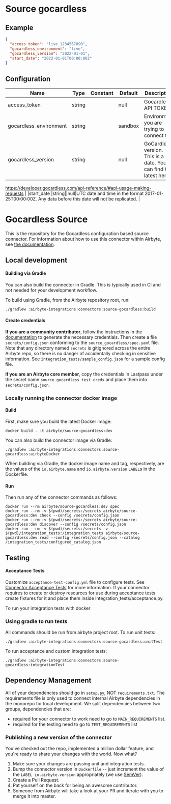 # Source gocardless

## Example
```json
{
  "access_token": "live_1234567890",
  "gocardless_environment": "live",
  "gocardless_version": "2022-01-01",
  "start_date": "2022-01-01T00:00:00Z"
}
```

## Configuration
| Name | Type | Constant | Default | Description |
| --- | --- | --- | --- | --- |
|access_token |string||null|Gocardless API TOKEN|
|gocardless_environment |string||sandbox|Environment you are trying to connect to.|
|gocardless_version |string||null|GoCardless version. This is a date. You can find the latest here: 
https://developer.gocardless.com/api-reference/#api-usage-making-requests
|
|start_date |string||null|UTC date and time in the format 2017-01-25T00:00:00Z. Any data
before this date will not be replicated.
|

# Gocardless Source

This is the repository for the Gocardless configuration based source connector.
For information about how to use this connector within Airbyte, see [the documentation](https://docs.airbyte.io/integrations/sources/gocardless).

## Local development

#### Building via Gradle
You can also build the connector in Gradle. This is typically used in CI and not needed for your development workflow.

To build using Gradle, from the Airbyte repository root, run:
```
./gradlew :airbyte-integrations:connectors:source-gocardless:build
```

#### Create credentials
**If you are a community contributor**, follow the instructions in the [documentation](https://docs.airbyte.io/integrations/sources/gocardless)
to generate the necessary credentials. Then create a file `secrets/config.json` conforming to the `source_gocardless/spec.yaml` file.
Note that any directory named `secrets` is gitignored across the entire Airbyte repo, so there is no danger of accidentally checking in sensitive information.
See `integration_tests/sample_config.json` for a sample config file.

**If you are an Airbyte core member**, copy the credentials in Lastpass under the secret name `source gocardless test creds`
and place them into `secrets/config.json`.

### Locally running the connector docker image

#### Build
First, make sure you build the latest Docker image:
```
docker build . -t airbyte/source-gocardless:dev
```

You can also build the connector image via Gradle:
```
./gradlew :airbyte-integrations:connectors:source-gocardless:airbyteDocker
```
When building via Gradle, the docker image name and tag, respectively, are the values of the `io.airbyte.name` and `io.airbyte.version` `LABEL`s in
the Dockerfile.

#### Run
Then run any of the connector commands as follows:
```
docker run --rm airbyte/source-gocardless:dev spec
docker run --rm -v $(pwd)/secrets:/secrets airbyte/source-gocardless:dev check --config /secrets/config.json
docker run --rm -v $(pwd)/secrets:/secrets airbyte/source-gocardless:dev discover --config /secrets/config.json
docker run --rm -v $(pwd)/secrets:/secrets -v $(pwd)/integration_tests:/integration_tests airbyte/source-gocardless:dev read --config /secrets/config.json --catalog /integration_tests/configured_catalog.json
```
## Testing

#### Acceptance Tests
Customize `acceptance-test-config.yml` file to configure tests. See [Connector Acceptance Tests](https://docs.airbyte.io/connector-development/testing-connectors/connector-acceptance-tests-reference) for more information.
If your connector requires to create or destroy resources for use during acceptance tests create fixtures for it and place them inside integration_tests/acceptance.py.

To run your integration tests with docker

### Using gradle to run tests
All commands should be run from airbyte project root.
To run unit tests:
```
./gradlew :airbyte-integrations:connectors:source-gocardless:unitTest
```
To run acceptance and custom integration tests:
```
./gradlew :airbyte-integrations:connectors:source-gocardless:integrationTest
```

## Dependency Management
All of your dependencies should go in `setup.py`, NOT `requirements.txt`. The requirements file is only used to connect internal Airbyte dependencies in the monorepo for local development.
We split dependencies between two groups, dependencies that are:
* required for your connector to work need to go to `MAIN_REQUIREMENTS` list.
* required for the testing need to go to `TEST_REQUIREMENTS` list

### Publishing a new version of the connector
You've checked out the repo, implemented a million dollar feature, and you're ready to share your changes with the world. Now what?
1. Make sure your changes are passing unit and integration tests.
1. Bump the connector version in `Dockerfile` -- just increment the value of the `LABEL io.airbyte.version` appropriately (we use [SemVer](https://semver.org/)).
1. Create a Pull Request.
1. Pat yourself on the back for being an awesome contributor.
1. Someone from Airbyte will take a look at your PR and iterate with you to merge it into master.
